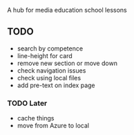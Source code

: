 A hub for media education school lessons

## TODO


* search by competence
* line-height for card
* remove new section or move down
* check navigation issues
* check using local files
* add pre-text on index page


### TODO Later
* cache things
* move from Azure to local


